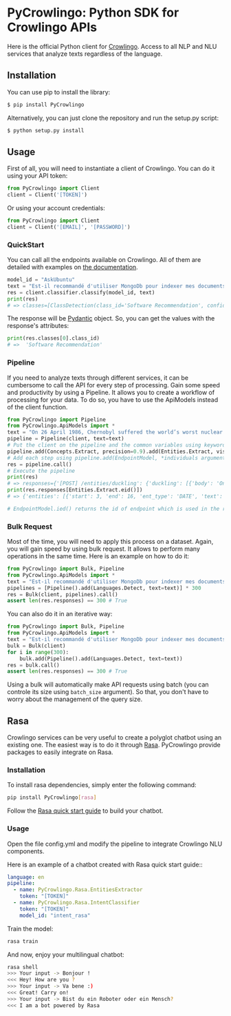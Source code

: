 # PyCrowlingo: Python SDK for Crowlingo APIs

Here is the official Python client for [Crowlingo](https://crowlingo.com). Access to all NLP and NLU services that analyze texts regardless of the language.
  


Installation
---------------


You can use pip to install the library:

```bash
$ pip install PyCrowlingo
```

Alternatively, you can just clone the repository and run the setup.py script:

```bash
$ python setup.py install
```


Usage
------

First of all, you will need to instantiate a client of Crowlingo. You can do it using your API token:   

```python
from PyCrowlingo import Client
client = Client('[TOKEN]')
```

Or using your account credentials:

 ```python
from PyCrowlingo import Client
client = Client('[EMAIL]', '[PASSWORD]')
```

### QuickStart

You can call all the endpoints available on Crowlingo. All of them are detailed with examples on [the documentation](https://crowlingo.com/docs). 


```python
model_id = "AskUbuntu"
text = "Est-il recommandé d'utiliser MongoDb pour indexer mes documents ?"
res = client.classifier.classify(model_id, text)
print(res)
# => classes=[ClassDetection(class_id='Software Recommendation', confidence=0.865559518920126), ClassDetection(class_id='None', confidence=0.08626591166898656), ClassDetection(class_id='Make Update', confidence=0.023677259150309892), ClassDetection(class_id='Setup Printer', confidence=0.012666236228835963), ClassDetection(class_id='Shutdown Computer', confidence=0.011831074031741516)]

```

The response will be [Pydantic](https://github.com/samuelcolvin/pydantic) object.
So, you can get the values with the response's attributes:  

```python
print(res.classes[0].class_id)
# =>  'Software Recommendation'
```

### Pipeline

If you need to analyze texts through different services, it can be cumbersome to call the API for every step of processing.
Gain some speed and productivity by using a Pipeline. It allows you to create a workflow of processing for your data.
To do so, you have to use the ApiModels instead of the client function.

```python
from PyCrowlingo import Pipeline
from PyCrowlingo.ApiModels import *
text = "On 26 April 1986, Chernobyl suffered the world’s worst nuclear disaster. An experiment designed to test the safety of the power plant went wrong and caused a fire which spewed radiation for 10 days. Clouds carrying radioactive particles drifted for thousands of miles, releasing toxic rain all over Europe. Those living close to Chernobyl - about 116,000 people - were immediately evacuated. A 30 km exclusion zone was imposed around the damaged reactor. This was later expanded to cover more affected areas."
pipeline = Pipeline(client, text=text) 
# Put the client on the pipeline and the common variables using keywords arguments
pipeline.add(Concepts.Extract, precision=0.9).add(Entities.Extract, visualize=True).add(Entities.Duckling)
# Add each step using pipeline.add(EndpointModel, *individuals arguments)
res = pipeline.call()
# Execute the pipeline
print(res)
# => responses={'[POST] /entities/duckling': {'duckling': [{'body': 'On 26 April 1986', 'start': 0, 'value': {'values': [{'value': '1986-04-26T00:00:00.000-08:00', 'grain': 'day', 'type': 'value'}], 'value': '1986-04-26T00:00:00.000-08:00', 'grain': 'day', 'type': 'value'}, 'end': 16, 'dim': 'time', 'latent': False}, {'body': '10 days', 'start': 190, 'value': {'value': 10, 'day': 10, 'type': 'value', 'unit': 'day', 'normalized': {'value': 864000, 'unit': 'second'}}, 'end': 197, 'dim': 'duration', 'latent': False}, {'body': 'thousands', 'start': 249, 'value': {'value': 1000, 'type': 'value'}, 'end': 258, 'dim': 'number', 'latent': False}, {'body': '116,000', 'start': 347, 'value': {'value': 116000, 'type': 'value'}, 'end': 354, 'dim': 'number', 'latent': False}, {'body': 'immediately', 'start': 369, 'value': {'values': [{'value': '2020-05-25T15:57:30.724-07:00', 'grain': 'second', 'type': 'value'}], 'value': '2020-05-25T15:57:30.724-07:00', 'grain': 'second', 'type': 'value'}, 'end': 380, 'dim': 'time', 'latent': False}, {'body': '30 km', 'start': 394, 'value': {'value': 30, 'type': 'value', 'unit': 'kilometre'}, 'end': 399, 'dim': 'distance', 'latent': False}]}, '[POST] /entities/extract': {'entities': [{'start': 3, 'end': 16, 'ent_type': 'DATE', 'text': '26 April 1986'}, {'start': 18, 'end': 27, 'ent_type': 'GPE', 'text': 'Chernobyl'}, {'start': 190, 'end': 197, 'ent_type': 'DATE', 'text': '10 days'}, {'start': 249, 'end': 267, 'ent_type': 'QUANTITY', 'text': 'thousands of miles'}, {'start': 299, 'end': 305, 'ent_type': 'LOC', 'text': 'Europe'}, {'start': 329, 'end': 338, 'ent_type': 'GPE', 'text': 'Chernobyl'}, {'start': 341, 'end': 354, 'ent_type': 'CARDINAL', 'text': 'about 116,000'}, {'start': 394, 'end': 399, 'ent_type': 'QUANTITY', 'text': '30 km'}], 'visualization': '<div class="entities" style="line-height: 2.5; direction: ltr">On \n<mark class="entity" style="background: #bfe1d9; padding: 0.45em 0.6em; margin: 0 0.25em; line-height: 1; border-radius: 0.35em;">\n    26 April 1986\n    <span style="font-size: 0.8em; font-weight: bold; line-height: 1; border-radius: 0.35em; text-transform: uppercase; vertical-align: middle; margin-left: 0.5rem">DATE</span>\n</mark>\n, \n<mark class="entity" style="background: #feca74; padding: 0.45em 0.6em; margin: 0 0.25em; line-height: 1; border-radius: 0.35em;">\n    Chernobyl\n    <span style="font-size: 0.8em; font-weight: bold; line-height: 1; border-radius: 0.35em; text-transform: uppercase; vertical-align: middle; margin-left: 0.5rem">GPE</span>\n</mark>\n suffered the world’s worst nuclear disaster. An experiment designed to test the safety of the power plant went wrong and caused a fire which spewed radiation for \n<mark class="entity" style="background: #bfe1d9; padding: 0.45em 0.6em; margin: 0 0.25em; line-height: 1; border-radius: 0.35em;">\n    10 days\n    <span style="font-size: 0.8em; font-weight: bold; line-height: 1; border-radius: 0.35em; text-transform: uppercase; vertical-align: middle; margin-left: 0.5rem">DATE</span>\n</mark>\n. Clouds carrying radioactive particles drifted for \n<mark class="entity" style="background: #e4e7d2; padding: 0.45em 0.6em; margin: 0 0.25em; line-height: 1; border-radius: 0.35em;">\n    thousands of miles\n    <span style="font-size: 0.8em; font-weight: bold; line-height: 1; border-radius: 0.35em; text-transform: uppercase; vertical-align: middle; margin-left: 0.5rem">QUANTITY</span>\n</mark>\n, releasing toxic rain all over \n<mark class="entity" style="background: #ff9561; padding: 0.45em 0.6em; margin: 0 0.25em; line-height: 1; border-radius: 0.35em;">\n    Europe\n    <span style="font-size: 0.8em; font-weight: bold; line-height: 1; border-radius: 0.35em; text-transform: uppercase; vertical-align: middle; margin-left: 0.5rem">LOC</span>\n</mark>\n. Those living close to \n<mark class="entity" style="background: #feca74; padding: 0.45em 0.6em; margin: 0 0.25em; line-height: 1; border-radius: 0.35em;">\n    Chernobyl\n    <span style="font-size: 0.8em; font-weight: bold; line-height: 1; border-radius: 0.35em; text-transform: uppercase; vertical-align: middle; margin-left: 0.5rem">GPE</span>\n</mark>\n - \n<mark class="entity" style="background: #e4e7d2; padding: 0.45em 0.6em; margin: 0 0.25em; line-height: 1; border-radius: 0.35em;">\n    about 116,000\n    <span style="font-size: 0.8em; font-weight: bold; line-height: 1; border-radius: 0.35em; text-transform: uppercase; vertical-align: middle; margin-left: 0.5rem">CARDINAL</span>\n</mark>\n people - were immediately evacuated. A \n<mark class="entity" style="background: #e4e7d2; padding: 0.45em 0.6em; margin: 0 0.25em; line-height: 1; border-radius: 0.35em;">\n    30 km\n    <span style="font-size: 0.8em; font-weight: bold; line-height: 1; border-radius: 0.35em; text-transform: uppercase; vertical-align: middle; margin-left: 0.5rem">QUANTITY</span>\n</mark>\n exclusion zone was imposed around the damaged reactor. This was later expanded to cover more affected areas.</div>'}, '[POST] /concepts/extract': {'concepts': [{'id': 'Q129677', 'weight': 0.19254024269693001, 'labels': [{'text': 'Chernobyl', 'mentions': [{'start': 18, 'end': 27}, {'start': 329, 'end': 338}]}]}, {'id': 'Q11448', 'weight': 0.13384788867053848, 'labels': [{'text': 'radioactive', 'mentions': [{'start': 215, 'end': 226}]}, {'text': 'radiation', 'mentions': [{'start': 176, 'end': 185}]}]}, {'id': 'Q46', 'weight': 0.11258210752213413, 'labels': [{'text': 'Europe', 'mentions': [{'start': 299, 'end': 305}]}]}, {'id': 'Q274160', 'weight': 0.07002172766602058, 'labels': [{'text': 'toxic', 'mentions': [{'start': 279, 'end': 284}]}]}, {'id': 'Q7925', 'weight': 0.06886892370214791, 'labels': [{'text': 'rain', 'mentions': [{'start': 285, 'end': 289}]}]}, {'id': 'Q101965', 'weight': 0.06562043143894636, 'labels': [{'text': 'experiment', 'mentions': [{'start': 76, 'end': 86}]}]}, {'id': 'Q3196', 'weight': 0.06482017292518794, 'labels': [{'text': 'fire', 'mentions': [{'start': 158, 'end': 162}]}]}, {'id': 'Q356936', 'weight': 0.06390318225879862, 'labels': [{'text': 'exclusion zone', 'mentions': [{'start': 400, 'end': 414}]}]}, {'id': 'Q486', 'weight': 0.06317545950269358, 'labels': [{'text': 'nuclear disaster', 'mentions': [{'start': 55, 'end': 71}]}, {'text': 'disaster', 'mentions': []}]}, {'id': 'Q11369', 'weight': 0.057931103203040506, 'labels': [{'text': 'particles', 'mentions': [{'start': 227, 'end': 236}]}]}, {'id': 'Q8074', 'weight': 0.05530684102502764, 'labels': [{'text': 'Clouds', 'mentions': [{'start': 199, 'end': 205}]}]}, {'id': 'Q11573', 'weight': 0.05138191938853427, 'labels': [{'text': 'km', 'mentions': [{'start': 397, 'end': 399}]}]}]}}
print(res.responses[Entities.Extract.eid()])
# => {'entities': [{'start': 3, 'end': 16, 'ent_type': 'DATE', 'text': '26 April 1986'}, {'start': 18, 'end': 27, 'ent_type': 'GPE', 'text': 'Chernobyl'}, {'start': 190, 'end': 197, 'ent_type': 'DATE', 'text': '10 days'}, {'start': 249, 'end': 267, 'ent_type': 'QUANTITY', 'text': 'thousands of miles'}, {'start': 299, 'end': 305, 'ent_type': 'LOC', 'text': 'Europe'}, {'start': 329, 'end': 338, 'ent_type': 'GPE', 'text': 'Chernobyl'}, {'start': 341, 'end': 354, 'ent_type': 'CARDINAL', 'text': 'about 116,000'}, {'start': 394, 'end': 399, 'ent_type': 'QUANTITY', 'text': '30 km'}], 'visualization': '<div class="entities" style="line-height: 2.5; direction: ltr">On \n<mark class="entity" style="background: #bfe1d9; padding: 0.45em 0.6em; margin: 0 0.25em; line-height: 1; border-radius: 0.35em;">\n    26 April 1986\n    <span style="font-size: 0.8em; font-weight: bold; line-height: 1; border-radius: 0.35em; text-transform: uppercase; vertical-align: middle; margin-left: 0.5rem">DATE</span>\n</mark>\n, \n<mark class="entity" style="background: #feca74; padding: 0.45em 0.6em; margin: 0 0.25em; line-height: 1; border-radius: 0.35em;">\n    Chernobyl\n    <span style="font-size: 0.8em; font-weight: bold; line-height: 1; border-radius: 0.35em; text-transform: uppercase; vertical-align: middle; margin-left: 0.5rem">GPE</span>\n</mark>\n suffered the world’s worst nuclear disaster. An experiment designed to test the safety of the power plant went wrong and caused a fire which spewed radiation for \n<mark class="entity" style="background: #bfe1d9; padding: 0.45em 0.6em; margin: 0 0.25em; line-height: 1; border-radius: 0.35em;">\n    10 days\n    <span style="font-size: 0.8em; font-weight: bold; line-height: 1; border-radius: 0.35em; text-transform: uppercase; vertical-align: middle; margin-left: 0.5rem">DATE</span>\n</mark>\n. Clouds carrying radioactive particles drifted for \n<mark class="entity" style="background: #e4e7d2; padding: 0.45em 0.6em; margin: 0 0.25em; line-height: 1; border-radius: 0.35em;">\n    thousands of miles\n    <span style="font-size: 0.8em; font-weight: bold; line-height: 1; border-radius: 0.35em; text-transform: uppercase; vertical-align: middle; margin-left: 0.5rem">QUANTITY</span>\n</mark>\n, releasing toxic rain all over \n<mark class="entity" style="background: #ff9561; padding: 0.45em 0.6em; margin: 0 0.25em; line-height: 1; border-radius: 0.35em;">\n    Europe\n    <span style="font-size: 0.8em; font-weight: bold; line-height: 1; border-radius: 0.35em; text-transform: uppercase; vertical-align: middle; margin-left: 0.5rem">LOC</span>\n</mark>\n. Those living close to \n<mark class="entity" style="background: #feca74; padding: 0.45em 0.6em; margin: 0 0.25em; line-height: 1; border-radius: 0.35em;">\n    Chernobyl\n    <span style="font-size: 0.8em; font-weight: bold; line-height: 1; border-radius: 0.35em; text-transform: uppercase; vertical-align: middle; margin-left: 0.5rem">GPE</span>\n</mark>\n - \n<mark class="entity" style="background: #e4e7d2; padding: 0.45em 0.6em; margin: 0 0.25em; line-height: 1; border-radius: 0.35em;">\n    about 116,000\n    <span style="font-size: 0.8em; font-weight: bold; line-height: 1; border-radius: 0.35em; text-transform: uppercase; vertical-align: middle; margin-left: 0.5rem">CARDINAL</span>\n</mark>\n people - were immediately evacuated. A \n<mark class="entity" style="background: #e4e7d2; padding: 0.45em 0.6em; margin: 0 0.25em; line-height: 1; border-radius: 0.35em;">\n    30 km\n    <span style="font-size: 0.8em; font-weight: bold; line-height: 1; border-radius: 0.35em; text-transform: uppercase; vertical-align: middle; margin-left: 0.5rem">QUANTITY</span>\n</mark>\n exclusion zone was imposed around the damaged reactor. This was later expanded to cover more affected areas.</div>'}

# EndpointModel.ied() returns the id of endpoint which is used in the response 
```


### Bulk Request

Most of the time, you will need to apply this process on a dataset. Again, you will gain speed by using bulk request. It allows to perform many operations in the same time. 
Here is an example on how to do it:

```python
from PyCrowlingo import Bulk, Pipeline
from PyCrowlingo.ApiModels import *
text = "Est-il recommandé d'utiliser MongoDb pour indexer mes documents ?"
pipelines = [Pipeline().add(Languages.Detect, text=text)] * 300
res = Bulk(client, pipelines).call()
assert len(res.responses) == 300 # True
```

You can also do it in an iterative way:
```python
from PyCrowlingo import Bulk, Pipeline
from PyCrowlingo.ApiModels import *
text = "Est-il recommandé d'utiliser MongoDb pour indexer mes documents ?"
bulk = Bulk(client)
for i in range(300):
    bulk.add(Pipeline().add(Languages.Detect, text=text))
res = bulk.call()
assert len(res.responses) == 300 # True
```

Using a bulk will automatically make API requests using batch (you can controle its size using `batch_size` argument). So that, you don't have to worry about the management of the query size.


## Rasa

Crowlingo services can be very useful to create a polyglot chatbot using an existing one. The easiest way is to do it through [Rasa](https://github.com/RasaHQ/rasa).
PyCrowlingo provide packages to easily integrate on Rasa.

### Installation

To install rasa dependencies, simply enter the following command:

```bash
pip install PyCrowlingo[rasa]
```

Follow the [Rasa quick start guide](https://rasa.com/docs/rasa/user-guide/building-assistants/) to build your chatbot.

### Usage

Open the file config.yml and modify the pipeline to integrate Crowlingo NLU components.

Here is an example of a chatbot created with Rasa quick start guide::

```yaml
language: en
pipeline:
  - name: PyCrowlingo.Rasa.EntitiesExtractor
    token: "[TOKEN]"
  - name: PyCrowlingo.Rasa.IntentClassifier
    token: "[TOKEN]"
    model_id: "intent_rasa"
```

Train the model:
```bash
rasa train
```

And now, enjoy your multilingual chatbot:
```bash
rasa shell
>>> Your input -> Bonjour !
<<< Hey! How are you ?
>>> Your input -> Va bene :)
<<< Great! Carry on!
>>> Your input -> Bist du ein Roboter oder ein Mensch?
<<< I am a bot powered by Rasa   
```